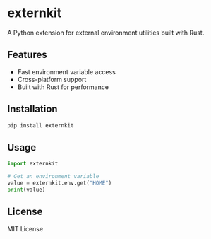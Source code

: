 # externkit

A Python extension for external environment utilities built with Rust.

## Features

- Fast environment variable access
- Cross-platform support
- Built with Rust for performance

## Installation

```bash
pip install externkit
```

## Usage

```python
import externkit

# Get an environment variable
value = externkit.env.get("HOME")
print(value)
```

## License

MIT License